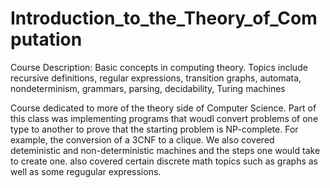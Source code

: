 # Introduction_to_the_Theory_of_Computation
Course Description: Basic concepts in computing theory. Topics include recursive definitions, regular expressions, transition graphs, automata, nondeterminism, grammars, parsing, decidability, Turing machines

Course dedicated to more of the theory side of Computer Science. Part of this class was implementing programs that woudl convert problems of one type to another to prove that the starting problem is NP-complete.
For example, the conversion of a 3CNF to a clique. We also covered deteministic and non-deterministic machines and the steps one would take to create one. also covered certain discrete math
topics such as graphs as well as some regugular expressions.
